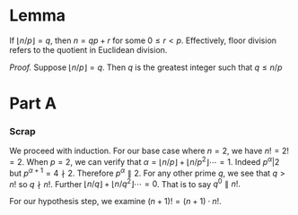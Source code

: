 # Lemma

If $\lfloor n / p \rfloor = q$, then $n = qp + r$ for some $0 \le r \lt p$. Effectively, floor division refers to the quotient in Euclidean division.

*Proof.* Suppose $\lfloor n / p \rfloor = q$. Then $q$ is the greatest integer such that $q \le n/p$

# Part A





### Scrap
We proceed with induction. For our base case where $n = 2$, we have $n! = 2! = 2$. When $p = 2$, we can verify that $\alpha = \lfloor n/p \rfloor + \lfloor n/p^2 \rfloor \cdots  = 1$. Indeed $p^\alpha | 2$ but $p^{\alpha + 1} = 4 \nmid 2$. Therefore $p^\alpha \parallel 2$. For any other prime $q$, we see that $q > n!$ so $q \nmid n!.$ Further $\lfloor n/{q} \rfloor + \lfloor n/{q}^2 \rfloor \cdots  = 0$. That is to say ${q}^0 \parallel n!.$

For our hypothesis step, we examine $(n+1)! = (n+1) \cdot n!.$ 
